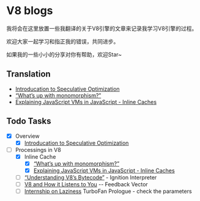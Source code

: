# V8 blogs

我将会在这里放置一些我翻译的关于V8引擎的文章来记录我学习V8引擎的过程。

欢迎大家一起学习和指正我的错误，共同进步。

如果我的一些小小的分享对你有帮助，欢迎Star~

## Translation

- [Introducation to Speculative Optimization](https://github.com/RogerZZZZZ/V8-journeys/tree/master/translation/%08Introduction-to-Speculative-Optimization)
- [“What’s up with monomorphism?”](https://github.com/RogerZZZZZ/V8-blog/tree/master/translation/What's-up-with-monomorphism)
- [Explaining JavaScript VMs in JavaScript - Inline Caches](https://github.com/RogerZZZZZ/V8-blog/tree/master/translation/Explain-Javascript-VMs-in%20Javascript)

## Todo Tasks

- [x] Overview
    - [x]  [Introducation to Speculative Optimization](https://github.com/RogerZZZZZ/V8-journeys/tree/master/translation/%08Introduction-to-Speculative-Optimization)
- [ ] Processings in V8
    - [x] Inline Cache
        - [x] [“What’s up with monomorphism?”](https://mrale.ph/blog/2015/01/11/whats-up-with-monomorphism.html)
        - [x] [Explaining JavaScript VMs in JavaScript - Inline Caches](https://mrale.ph/blog/2012/06/03/explaining-js-vms-in-js-inline-caches.html)
    - [ ] [“Understanding V8’s Bytecode”](https://medium.com/dailyjs/understanding-v8s-bytecode-317d46c94775) - Ignition Interpreter
    - [ ] [V8 and How it Listens to You](https://www.youtube.com/watch?v=u7zRSm8jzvA) -- Feedback Vector
    - [ ] [Internship on Laziness](https://v8project.blogspot.com/2017/10/lazy-unlinking.html) TurboFan Prologue - check the parameters
